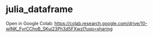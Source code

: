 # julia_dataframe
Open in Google Colab:
https://colab.research.google.com/drive/10-wINK_FyrCChoB_SKui23Ph3d5FXwzI?usp=sharing

